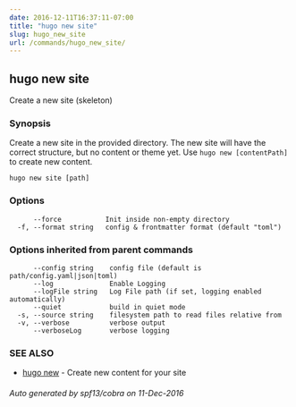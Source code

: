 ```yaml
---
date: 2016-12-11T16:37:11-07:00
title: "hugo new site"
slug: hugo_new_site
url: /commands/hugo_new_site/
---
```

## hugo new site

Create a new site (skeleton)

### Synopsis


Create a new site in the provided directory.
The new site will have the correct structure, but no content or theme yet.
Use `hugo new [contentPath]` to create new content.

```
hugo new site [path]
```

### Options

```
      --force           Init inside non-empty directory
  -f, --format string   config & frontmatter format (default "toml")
```

### Options inherited from parent commands

```
      --config string    config file (default is path/config.yaml|json|toml)
      --log              Enable Logging
      --logFile string   Log File path (if set, logging enabled automatically)
      --quiet            build in quiet mode
  -s, --source string    filesystem path to read files relative from
  -v, --verbose          verbose output
      --verboseLog       verbose logging
```

### SEE ALSO
* [hugo new](/commands/hugo_new/)	 - Create new content for your site

###### Auto generated by spf13/cobra on 11-Dec-2016
